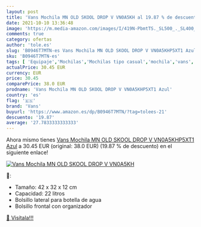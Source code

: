 ```yaml
---
layout: post
title: 'Vans Mochila MN OLD SKOOL DROP V VN0A5KH al 19.87 % de descuento'
date: 2021-10-10 13:36:48
image: 'https://m.media-amazon.com/images/I/419N-PbmtTS._SL500_._SL400_.jpg'
comments: true
category: ofertas
author: 'tole.es'
slug: 'B0946T7MTN-es Vans Mochila MN OLD SKOOL DROP V VN0A5KHP5XT1 Azul'
sku: 'B0946T7MTN-es'
tags: [ 'Equipaje','Mochilas','Mochilas tipo casual','mochila','vans', ]
actualPrice: 30.45 EUR
currency: EUR
price: 30.45
comparePrice: 38.0 EUR
prodname: 'Vans Mochila MN OLD SKOOL DROP V VN0A5KHP5XT1 Azul'
country: 'es'
flag: '🇪🇸'
brand: 'Vans'
buyurl: 'https://www.amazon.es/dp/B0946T7MTN/?tag=tolees-21'
descuento: '19.87'
average: '27.7833333333333'
---
```


Ahora mismo tienes [Vans Mochila MN OLD SKOOL DROP V VN0A5KHP5XT1 Azul](https://www.amazon.es/dp/B0946T7MTN/?tag=tolees-21) a 30.45 EUR (original: 38.0 EUR) (19.87 %  de descuento) en el siguiente enlace!

[![Vans Mochila MN OLD SKOOL DROP V VN0A5KH](https://m.media-amazon.com/images/I/419N-PbmtTS._SL500_._SL400_.jpg)](https://www.amazon.es/dp/B0946T7MTN/?tag=tolees-21)

🔎:

- Tamaño: 42 x 32 x 12 cm
- Capacidad: 22 litros
- Bolsillo lateral para botella de agua
- Bolsillo frontal con organizador

[🛒 Visítala!!!](https://www.amazon.es/dp/B0946T7MTN/?tag=tolees-21)
